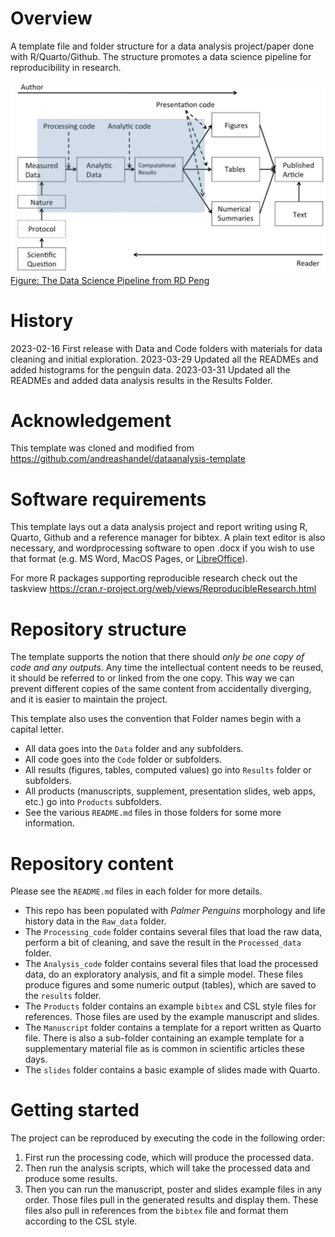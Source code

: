 # Overview

A template file and folder structure for a data analysis project/paper done with R/Quarto/Github. The structure promotes a data science pipeline for reproducibility in research. 

![Data science pipeline](https://github.com/mbutler808/rclass/blob/main/images/dspipeline.png)
[Figure: The Data Science Pipeline from RD Peng](https://rdpeng.github.io/Biostat776/lecture-the-data-science-pipeline.html)

# History

2023-02-16 First release with Data and Code folders with materials for data cleaning and initial exploration.
2023-03-29 Updated all the READMEs and added histograms for the penguin data.
2023-03-31 Updated all the READMEs and added data analysis results in the Results Folder. 

# Acknowledgement

 This template was cloned and modified from <https://github.com/andreashandel/dataanalysis-template>

# Software requirements

This template lays out a data analysis project and report writing using R, Quarto, Github and a reference manager for bibtex. A plain text editor is also necessary, and wordprocessing software to open .docx if you wish to use that format (e.g. MS Word, MacOS Pages, or [LibreOffice](https://www.libreoffice.org/)). 

For more R packages supporting reproducible research check out the taskview <https://cran.r-project.org/web/views/ReproducibleResearch.html>

# Repository structure

The template supports the notion that there should _only be one copy of code and any outputs_. Any time the intellectual content needs to be reused, it should be referred to or linked from the one copy. This way we can prevent different copies of the same content from accidentally diverging, and it is easier to maintain the project. 

This template also uses the convention that Folder names begin with a capital letter. 

* All data goes into the `Data` folder and any subfolders.
* All code goes into the `Code` folder or subfolders.
* All results (figures, tables, computed values) go into `Results` folder or subfolders.
* All products (manuscripts, supplement, presentation slides, web apps, etc.) go into `Products` subfolders.
* See the various `README.md` files in those folders for some more information.

# Repository content


Please see the `README.md` files in each folder for more details.

* This repo has been populated with _Palmer Penguins_ morphology and life history data in the `Raw_data` folder. 
* The `Processing_code` folder contains several files that load the raw data, perform a bit of cleaning, and save the result in the `Processed_data` folder. 
* The `Analysis_code` folder contains several files that load the processed data, do an exploratory analysis, and fit a simple model. These files produce figures and some numeric output (tables), which are saved to the `results` folder.
* The `Products` folder contains an example `bibtex` and CSL style files for references. Those files are used by the example manuscript and slides.
* The  `Manuscript` folder contains a template for a report written as Quarto file. There is also a sub-folder containing an example template for a supplementary material file as is common in scientific articles these days.
* The `slides` folder contains a basic example of slides made with Quarto. 


# Getting started

The project can be reproduced by executing the code in the following order:

1.  First run the processing code, which will produce the processed data. 
2.  Then run the analysis scripts, which will take the processed data and produce some results. 
3.  Then you can run the manuscript, poster and slides example files in any order. Those files pull in the generated results and display them. These files also pull in references from the `bibtex` file and format them according to the CSL style.

